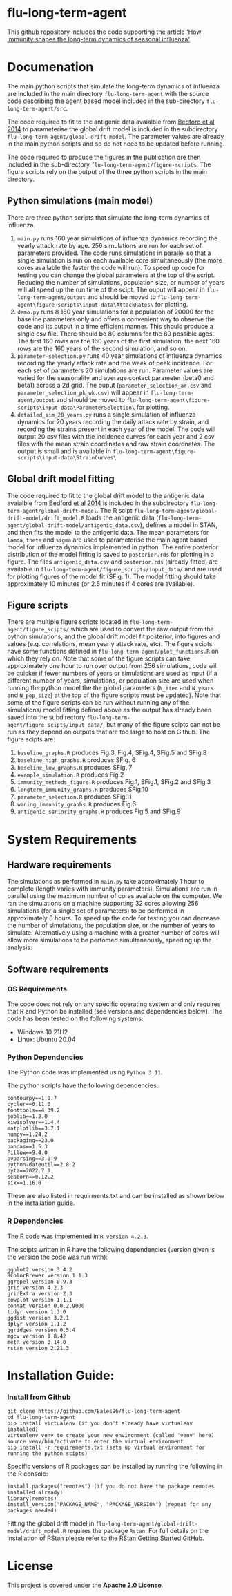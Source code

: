 # flu-long-term-agent
This github repository includes the code supporting the article ['How immunity shapes the long-term dynamics of seasonal influenza'](https://www.medrxiv.org/content/10.1101/2023.09.08.23295244v1.full)

# Documenation
The main python scripts that simulate the long-term dynamics of influenza are included in the main directory `flu-long-term-agent` with the source code describing the agent based model included in the sub-directory `flu-long-term-agent/src`.

The code required to fit to the antigenic data avaialble from [Bedford et al 2014](https://elifesciences.org/articles/01914) to parameterise the global drift model is included in the subdirectory `flu-long-term-agent/global-drift-model`. The parameter values are already in the main python scripts and so do not need to be updated before running.

The code required to produce the figures in the publication are then included in the sub-directory `flu-long-term-agent/figure-scripts`. The figure scripts rely on the output of the three python scripts in the main directory.

## Python simulations (main model)
There are three python scripts that simulate the long-term dynamics of influenza. 
1. `main.py` runs 160 year simulations of influenza dynamics recording the yearly attack rate by age. 256 simulations are run for each set of parameters provided. The code runs simulations in parallel so that a single simulation is run on each available core simultaneously (the more cores available the faster the code will run). To speed up code for testing you can change the global parameters at the top of the script. Reducing the number of simulations, population size, or number of years will all speed up the run time of the scipt. The ouput will appear in `flu-long-term-agent/output` and should be moved to `flu-long-term-agent\figure-scripts\input-data\AttackRates\` for plotting.
2. `demo.py` runs 8 160 year simulations for a population of 20000 for the baseline parameters only and offers a convenient way to observe the code and its output in a time efficient manner. This should produce a single csv file. There should be 80 columns for the 80 possible ages. The first 160 rows are the 160 years of the first simulation, the next 160 rows are the 160 years of the second simulation, and so on.
3. `parameter-selection.py` runs 40 year simulations of influenza dynamics recording the yearly attack rate and the week of peak incidence. For each set of parameters 20 simulations are run. Parameter values are varied for the seasonality and average contact parameter (beta0 and beta1) across a 2d grid. The ouput (`parameter_selection_ar.csv` and `parameter_selection_pk_wk.csv`)  will appear in `flu-long-term-agent/output` and should be moved to `flu-long-term-agent\figure-scripts\input-data\ParameterSelection\` for plotting. 
4. `detailed_sim_20_years.py` runs a single simulation of influenza dynamics for 20 years recording the daily attack rate by strain, and recording the strains present in each year of the model. The code will output 20 csv files with the incidence curves for each year and 2 csv files with the mean strain coordinates and raw strain coordnates. The output is small and is available in `flu-long-term-agent\figure-scripts\input-data\StrainCurves\`

## Global drift model fitting
The code required to fit to the global drift model to the antigenic data avaialble from [Bedford et al 2014](https://elifesciences.org/articles/01914) is included in the subdirectory `flu-long-term-agent/global-drift-model`. The R scipt `flu-long-term-agent/global-drift-model/drift_model.R` loads the antigenic data (`flu-long-term-agent/global-drift-model/antigenic_data.csv`), defines a model in STAN, and then fits the model to the antigenic data. The mean parameters for `lamda`, `theta` and `sigma` are used to parameterise the main agent based model for influenza dynamics implemented in python. The entire posterior distribution of the model fitting is saved to `posterior.rds` for plotting in a figure. The files `antigenic_data.csv` and `posterior.rds` (already fitted) are available in `flu-long-term-agent/figure_scripts/input_data/` and are used for plotting figures of the model fit (SFig. 1). The model fitting should take approximately 10 minutes (or 2.5 minutes if 4 cores are available).

## Figure scripts
There are multiple figure scripts located in `flu-long-term-agent/figure_scipts/` which are used to convert the raw output from the python simulations, and the global drift model fit posterior, into figures and values (e.g. correlations, mean yearly attack rate, etc). The figure scipts have some functions defined in `flu-long-term-agent/plot_functions.R` on which they rely on. Note that some of the figure scripts can take approximately one hour to run over output from 256 simulations, code will be quicker if fewer numbers of years or simulations are used as input (if a different number of years, simulations, or population size are used when running the python model the the global parameters (`N_iter` and `N_years` and `N_pop_size`) at the top of the figure scripts must be updated). Note that some of the figure scripts can be run without running any of the simulations/ model fitting defined above as the output has already been saved into the subdirectory `flu-long-term-agent/figure_scipts/input_data/`, but many of the figure scipts can not be run as they depend on outputs that are too large to host on Github. The figure scipts are: 
1. `baseline_graphs.R` produces Fig.3, Fig.4, SFig.4, SFig.5 and SFig.8
2. `baseline_high_graphs.R` produces SFig. 6
3. `baseline_low_graphs.R` produces SFig. 7
4. `example_simulation.R` produces Fig.2
5. `immunity_methods_figure.R` produces Fig.1, SFig.1, SFig.2 and SFig.3
6. `longterm_immunity_graphs.R` produces SFig.10
7. `parameter_selection.R` produces SFig.11
8. `waning_immunity_graphs.R` produces Fig.6
9. `antigenic_seniority_graphs.R` produces Fig.5 and SFig.9

# System Requirements
## Hardware requirements
The simulations as performed in `main.py` take approximately 1 hour to complete (length varies with immunity parameters). Simulations are run in parallel using the maximum number of cores available on the computer. We ran the simulations on a machine supporting 32 cores allowing 256 simulations (for a single set of parameters) to be performed in approximately 8 hours. To speed up the code for testing you can decrease the number of simulations, the population size, or the number of years to simulate. Alternatively using a machine with a greater number of cores will allow more simulations to be perfomed simultaneously, speeding up the analysis.

## Software requirements
### OS Requirements
The code does not rely on any specific operating system and only requires that R and Python be installed (see versions and dependencies below).
The code has been tested on the following systems:
+ Windows 10 21H2
+ Linux: Ubuntu 20.04
### Python Dependencies
The Python code was implemented using `Python 3.11`.

The python scripts have the following dependencies:
```
contourpy==1.0.7
cycler==0.11.0
fonttools==4.39.2
joblib==1.2.0
kiwisolver==1.4.4
matplotlib==3.7.1
numpy==1.24.2
packaging==23.0
pandas==1.5.3
Pillow==9.4.0
pyparsing==3.0.9
python-dateutil==2.8.2
pytz==2022.7.1
seaborn==0.12.2
six==1.16.0
```
These are also listed in requirments.txt and can be installed as shown below in the installation guide.

### R Dependencies
The R code was implemented in `R version 4.2.3`.

The scipts written in R have the following dependencies (version given is the version the code was run with):
```
ggplot2 version 3.4.2
RColorBrewer version 1.1.3
ggrepel version 0.9.3
grid version 4.2.3
gridExtra version 2.3
cowplot version 1.1.1
conmat version 0.0.2.9000
tidyr version 1.3.0
ggdist version 3.2.1
dplyr version 1.1.2
ggridges version 0.5.4
mgcv version 1.8.42
metR version 0.14.0
rstan version 2.21.3
```

# Installation Guide:
### Install from Github
```
git clone https://github.com/Eales96/flu-long-term-agent
cd flu-long-term-agent
pip install virtualenv (if you don't already have virtualenv installed)
virtualenv venv to create your new environment (called 'venv' here)
source venv/bin/activate to enter the virtual environment
pip install -r requirements.txt (sets up virtual environment for running the python scipts)
```

Specific versions of R packages can be installed by running the following in the R console:
```
install.packages("remotes") (if you do not have the package remotes installed already)
library(remotes)
install_version("PACKAGE_NAME", "PACKAGE_VERSION") (repeat for any packages needed)
```
Fitting the global drift model in `flu-long-term-agent/global-drift-model/drift_model.R` requires the package `Rstan`. For full details on the installation of RStan please refer to the [RStan Getting Started GitHub](https://github.com/stan-dev/rstan/wiki/RStan-Getting-Started).


# License
This project is covered under the **Apache 2.0 License**.
